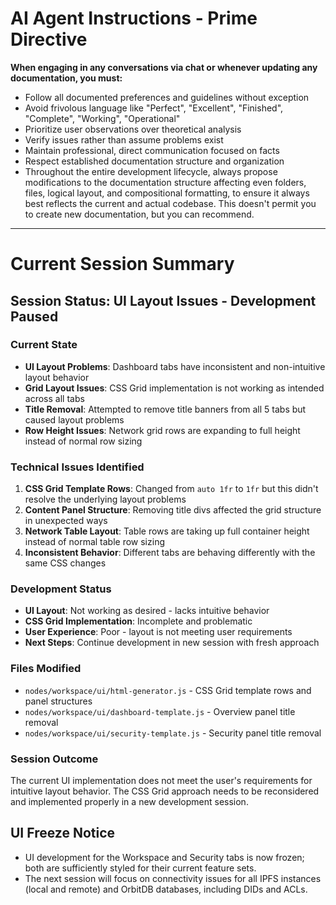 # AI Agent Instructions - Prime Directive

**When engaging in any conversations via chat or whenever updating any documentation, you must:**
- Follow all documented preferences and guidelines without exception
- Avoid frivolous language like "Perfect", "Excellent", "Finished", "Complete", "Working", "Operational"
- Prioritize user observations over theoretical analysis
- Verify issues rather than assume problems exist
- Maintain professional, direct communication focused on facts
- Respect established documentation structure and organization
- Throughout the entire development lifecycle, always propose modifications to the documentation structure affecting even folders, files, logical layout, and compositional formatting, to ensure it always best reflects the current and actual codebase. This doesn't permit you to create new documentation, but you can recommend.

---

# Current Session Summary

## Session Status: UI Layout Issues - Development Paused

### Current State
- **UI Layout Problems**: Dashboard tabs have inconsistent and non-intuitive layout behavior
- **Grid Layout Issues**: CSS Grid implementation is not working as intended across all tabs
- **Title Removal**: Attempted to remove title banners from all 5 tabs but caused layout problems
- **Row Height Issues**: Network grid rows are expanding to full height instead of normal row sizing

### Technical Issues Identified
1. **CSS Grid Template Rows**: Changed from `auto 1fr` to `1fr` but this didn't resolve the underlying layout problems
2. **Content Panel Structure**: Removing title divs affected the grid structure in unexpected ways
3. **Network Table Layout**: Table rows are taking up full container height instead of normal table row sizing
4. **Inconsistent Behavior**: Different tabs are behaving differently with the same CSS changes

### Development Status
- **UI Layout**: Not working as desired - lacks intuitive behavior
- **CSS Grid Implementation**: Incomplete and problematic
- **User Experience**: Poor - layout is not meeting user requirements
- **Next Steps**: Continue development in new session with fresh approach

### Files Modified
- `nodes/workspace/ui/html-generator.js` - CSS Grid template rows and panel structures
- `nodes/workspace/ui/dashboard-template.js` - Overview panel title removal
- `nodes/workspace/ui/security-template.js` - Security panel title removal

### Session Outcome
The current UI implementation does not meet the user's requirements for intuitive layout behavior. The CSS Grid approach needs to be reconsidered and implemented properly in a new development session.

## UI Freeze Notice
- UI development for the Workspace and Security tabs is now frozen; both are sufficiently styled for their current feature sets.
- The next session will focus on connectivity issues for all IPFS instances (local and remote) and OrbitDB databases, including DIDs and ACLs.
